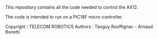 This repository contains all the code needed to control the AX12.

The code is intended to run on a PIC18F micro-controller.

Copyright : TELECOM ROBOTICS
Authors : Tanguy Rouffignac - Arnaud Bonetti
